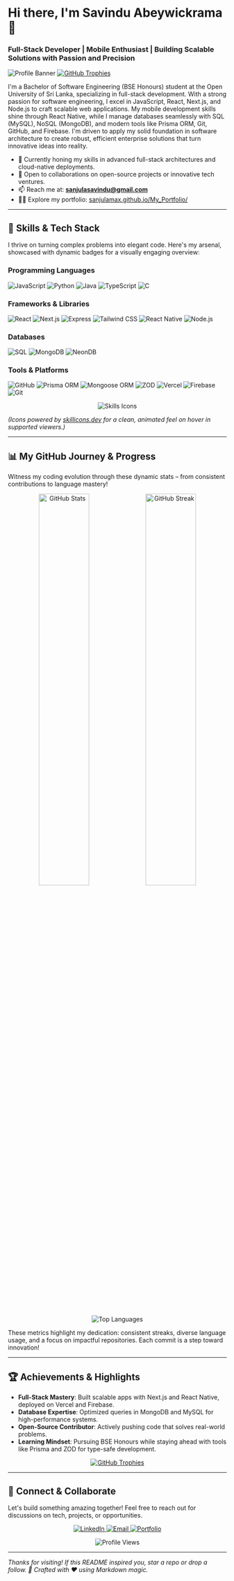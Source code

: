 # Hi there, I'm Savindu Abeywickrama 👋

### Full-Stack Developer | Mobile Enthusiast | Building Scalable Solutions with Passion and Precision

![Profile Banner](https://img.shields.io/badge/Welcome%20to%20My%20GitHub-Profile%20🚀-blueviolet?style=for-the-badge&logo=github&color=0A66C2&labelColor=000000)
[![GitHub Trophies](https://github-profile-trophy.vercel.app/?username=sanjulamax&theme=radical&no-frame=true&margin-w=15&margin-h=15)](https://github.com/ryo-ma/github-profile-trophy)

I'm a Bachelor of Software Engineering (BSE Honours) student at the Open University of Sri Lanka, specializing in full-stack development. With a strong passion for software engineering, I excel in JavaScript, React, Next.js, and Node.js to craft scalable web applications. My mobile development skills shine through React Native, while I manage databases seamlessly with SQL (MySQL), NoSQL (MongoDB), and modern tools like Prisma ORM, Git, GitHub, and Firebase. I'm driven to apply my solid foundation in software architecture to create robust, efficient enterprise solutions that turn innovative ideas into reality.

- 🌱 Currently honing my skills in advanced full-stack architectures and cloud-native deployments.
- 💼 Open to collaborations on open-source projects or innovative tech ventures.
- 📫 Reach me at: **sanjulasavindu@gmail.com**
- 👨‍💻 Explore my portfolio: [sanjulamax.github.io/My_Portfolio/](https://sanjulamax.github.io/My_Portfolio/)

---

## 🚀 Skills & Tech Stack

I thrive on turning complex problems into elegant code. Here's my arsenal, showcased with dynamic badges for a visually engaging overview:

### Programming Languages
![JavaScript](https://img.shields.io/badge/JavaScript-F7DF1E?style=for-the-badge&logo=javascript&logoColor=black)
![Python](https://img.shields.io/badge/Python-3776AB?style=for-the-badge&logo=python&logoColor=white)
![Java](https://img.shields.io/badge/Java-ED8B00?style=for-the-badge&logo=java&logoColor=white)
![TypeScript](https://img.shields.io/badge/TypeScript-007ACC?style=for-the-badge&logo=typescript&logoColor=white)
![C](https://img.shields.io/badge/C-00599C?style=for-the-badge&logo=c&logoColor=white)

### Frameworks & Libraries
![React](https://img.shields.io/badge/React-20232A?style=for-the-badge&logo=react&logoColor=61DAFB)
![Next.js](https://img.shields.io/badge/Next.js-000000?style=for-the-badge&logo=next.js&logoColor=white)
![Express](https://img.shields.io/badge/Express-000000?style=for-the-badge&logo=express&logoColor=white)
![Tailwind CSS](https://img.shields.io/badge/Tailwind%20CSS-38B2AC?style=for-the-badge&logo=tailwind-css&logoColor=white)
![React Native](https://img.shields.io/badge/React%20Native-20232A?style=for-the-badge&logo=react&logoColor=61DAFB)
![Node.js](https://img.shields.io/badge/Node.js-339933?style=for-the-badge&logo=node.js&logoColor=white)  

### Databases
![SQL](https://img.shields.io/badge/SQL-4479A1?style=for-the-badge&logo=mysql&logoColor=white) 
![MongoDB](https://img.shields.io/badge/MongoDB-4EA94B?style=for-the-badge&logo=mongodb&logoColor=white)
![NeonDB](https://img.shields.io/badge/NeonDB-00E676?style=for-the-badge&logo=postgresql&logoColor=white) 

### Tools & Platforms
![GitHub](https://img.shields.io/badge/GitHub-181717?style=for-the-badge&logo=github&logoColor=white)
![Prisma ORM](https://img.shields.io/badge/Prisma-2D3748?style=for-the-badge&logo=prisma&logoColor=white)
![Mongoose ORM](https://img.shields.io/badge/Mongoose-880000?style=for-the-badge&logo=mongoose&logoColor=white)
![ZOD](https://img.shields.io/badge/ZOD-000000?style=for-the-badge&logo=typescript&logoColor=white)
![Vercel](https://img.shields.io/badge/Vercel-000000?style=for-the-badge&logo=vercel&logoColor=white)
![Firebase](https://img.shields.io/badge/Firebase-FFCA28?style=for-the-badge&logo=firebase&logoColor=black)
![Git](https://img.shields.io/badge/Git-F05032?style=for-the-badge&logo=git&logoColor=white)

<p align="center">
  <img src="https://skillicons.dev/icons?i=js,python,java,ts,c,react,nextjs,expressjs,tailwind,react,mongodb,mysql,postgres,github,prisma,vercel,firebase,git" alt="Skills Icons" />
</p>

*(Icons powered by [skillicons.dev](https://skillicons.dev) for a clean, animated feel on hover in supported viewers.)*

---

## 📊 My GitHub Journey & Progress

Witness my coding evolution through these dynamic stats – from consistent contributions to language mastery!

<p align="center">
  <img src="https://github-readme-stats.vercel.app/api?username=sanjulamax&show_icons=true&theme=radical&hide_border=true&include_all_commits=true&count_private=true" alt="GitHub Stats" width="48%" />
  <img src="https://github-readme-streak-stats.herokuapp.com/?user=sanjulamax&theme=radical&hide_border=true" alt="GitHub Streak" width="48%" />
</p>

<p align="center">
  <img src="https://github-readme-stats.vercel.app/api/top-langs?username=sanjulamax&show_icons=true&theme=radical&hide_border=true&layout=compact" alt="Top Languages" />
</p>

These metrics highlight my dedication: consistent streaks, diverse language usage, and a focus on impactful repositories. Each commit is a step toward innovation!

---

## 🏆 Achievements & Highlights

- **Full-Stack Mastery**: Built scalable apps with Next.js and React Native, deployed on Vercel and Firebase.
- **Database Expertise**: Optimized queries in MongoDB and MySQL for high-performance systems.
- **Open-Source Contributor**: Actively pushing code that solves real-world problems.
- **Learning Mindset**: Pursuing BSE Honours while staying ahead with tools like Prisma and ZOD for type-safe development.

<p align="center">
  <a href="https://github.com/ryo-ma/github-profile-trophy">
    <img src="https://github-profile-trophy.vercel.app/?username=sanjulamax&theme=radical&no-frame=true&column=3&margin-w=15&margin-h=15" alt="GitHub Trophies" />
  </a>
</p>

---

## 🤝 Connect & Collaborate

Let's build something amazing together! Feel free to reach out for discussions on tech, projects, or opportunities.

<p align="center">
  <a href="https://www.linkedin.com/in/savindu-abeywickrama-58a828311" target="_blank">
    <img src="https://img.shields.io/badge/LinkedIn-0A66C2?style=for-the-badge&logo=linkedin&logoColor=white" alt="LinkedIn" />
  </a>
  <a href="mailto:sanjulasavindu@gmail.com">
    <img src="https://img.shields.io/badge/Email-D14836?style=for-the-badge&logo=gmail&logoColor=white" alt="Email" />
  </a>
  <a href="https://sanjulamax.github.io/My_Portfolio/" target="_blank">
    <img src="https://img.shields.io/badge/Portfolio-4285F4?style=for-the-badge&logo=google-chrome&logoColor=white" alt="Portfolio" />
  </a>
</p>

<p align="center">
  <img src="https://komarev.com/ghpvc/?username=sanjulamax&label=Profile%20Views&color=brightgreen&style=for-the-badge" alt="Profile Views" />
</p>

---

*Thanks for visiting! If this README inspired you, star a repo or drop a follow. 🚀 Crafted with ❤️ using Markdown magic.*
